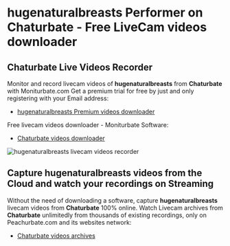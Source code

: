 # hugenaturalbreasts Performer on Chaturbate - Free LiveCam videos downloader

## Chaturbate Live Videos Recorder

Monitor and record livecam videos of **hugenaturalbreasts** from **Chaturbate** with Moniturbate.com
Get a premium trial for free by just and only registering with your Email address:
* [hugenaturalbreasts Premium videos downloader](https://moniturbate.com/request-demo-licence-key.html)

Free livecam videos downloader - Moniturbate Software:
* [Chaturbate videos downloader](https://moniturbate.com/moniturbate-download-software.html)

![hugenaturalbreasts livecam videos recorder](https://peachurnet.com/templates/moniturbate-software.png)


## Capture hugenaturalbreasts videos from the Cloud and watch your recordings on Streaming

Without the need of downloading a software, capture **hugenaturalbreasts** livecam videos from **Chaturbate** 100% online.
Watch Livecam archives from **Chaturbate** unlimitedly from thousands of existing recordings, only on Peachurbate.com and its websites network:
* [Chaturbate videos archives](https://peachurnet.com/)